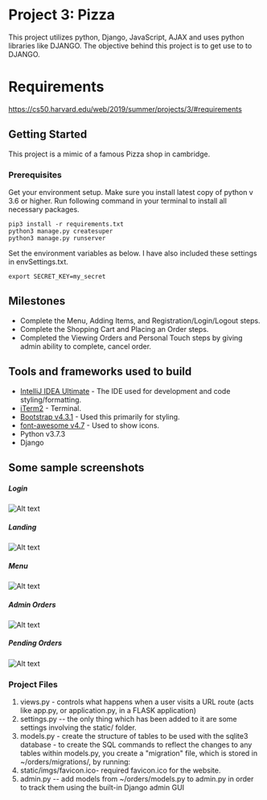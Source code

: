 # Project 3: Pizza

This project utilizes python, Django, JavaScript, AJAX and uses python libraries like DJANGO. The objective behind this project is to get use to to DJANGO.

# Requirements
https://cs50.harvard.edu/web/2019/summer/projects/3/#requirements

## Getting Started
This project is a mimic of a famous Pizza shop in cambridge. 

### Prerequisites

Get your environment setup. Make sure you install latest copy of python v 3.6 or higher. Run following command in your terminal to install all necessary packages.

```
pip3 install -r requirements.txt
python3 manage.py createsuper
python3 manage.py runserver
```
Set the environment variables as below. I have also included these settings in envSettings.txt.
```
export SECRET_KEY=my_secret
```

## Milestones

* Complete the Menu, Adding Items, and Registration/Login/Logout steps.
* Complete the Shopping Cart and Placing an Order steps.
* Completed the Viewing Orders and Personal Touch steps by giving admin ability to complete, cancel order.


## Tools and frameworks used to build

* [IntelliJ IDEA Ultimate](https://www.jetbrains.com/idea/) - The IDE used for development and code styling/formatting.
* [iTerm2](https://www.iterm2.com/) - Terminal.
* [Bootstrap v4.3.1](https://getbootstrap.com/) - Used this primarily for styling.
* [font-awesome v4.7](https://fontawesome.com/v4.7.0/) - Used to show icons.
* Python v3.7.3
* Django

## Some sample screenshots
##### Login
![Alt text](/../master/examples/login.png?raw=true "Login")
##### Landing
![Alt text](/../master/examples/landing.png?raw=true "Landing")
##### Menu
![Alt text](/../master/examples/menu.png?raw=true "Menu")
##### Admin Orders
![Alt text](/../master/examples/admin_orders.png?raw=true "Admin Orders")
##### Pending Orders
![Alt text](/../master/examples/pending_orders.png?raw=true "Pending Orders")

### Project Files
1. views.py - controls what happens when a user visits a URL route (acts like app.py, or application.py, in a FLASK application)
2. settings.py -- the only thing which has been added to it are some settings involving the static/ folder.
3. models.py -  create the structure of tables to be used with the sqlite3 database - to create the SQL commands to reflect the changes to any tables within models.py, you create a "migration" file, which is stored in ~/orders/migrations/, by running:
3. static/imgs/favicon.ico- required favicon.ico for the website.
4. admin.py -- add models from ~/orders/models.py to admin.py in order to track them using the built-in Django admin GUI  
